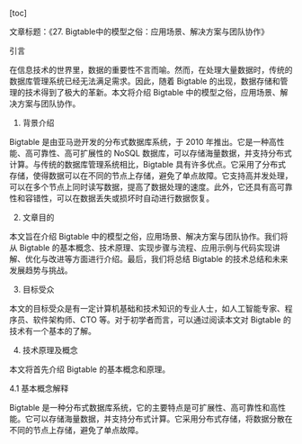 
[toc]                    
                
                
文章标题：《27. Bigtable中的模型之俗：应用场景、解决方案与团队协作》

引言

在信息技术的世界里，数据的重要性不言而喻。然而，在处理大量数据时，传统的数据库管理系统已经无法满足需求。因此，随着 Bigtable 的出现，数据存储和管理的技术得到了极大的革新。本文将介绍 Bigtable 中的模型之俗，应用场景、解决方案与团队协作。

1. 背景介绍

Bigtable 是由亚马逊开发的分布式数据库系统，于 2010 年推出。它是一种高性能、高可靠性、高可扩展性的 NoSQL 数据库，可以存储海量数据，并支持分布式计算。与传统的数据库管理系统相比，Bigtable 具有许多优点。它采用了分布式存储，使得数据可以在不同的节点上存储，避免了单点故障。它支持高并发处理，可以在多个节点上同时读写数据，提高了数据处理的速度。此外，它还具有高可靠性和容错性，可以在数据丢失或损坏时自动进行数据恢复。

2. 文章目的

本文旨在介绍 Bigtable 中的模型之俗，应用场景、解决方案与团队协作。我们将从 Bigtable 的基本概念、技术原理、实现步骤与流程、应用示例与代码实现讲解、优化与改进等方面进行介绍。最后，我们将总结 Bigtable 的技术总结和未来发展趋势与挑战。

3. 目标受众

本文的目标受众是有一定计算机基础和技术知识的专业人士，如人工智能专家、程序员、软件架构师、CTO 等。对于初学者而言，可以通过阅读本文对 Bigtable 的技术有一个基本的了解。

4. 技术原理及概念

本文将首先介绍 Bigtable 的基本概念和原理。

4.1 基本概念解释

Bigtable 是一种分布式数据库系统，它的主要特点是可扩展性、高可靠性和高性能。它可以存储海量数据，并支持分布式计算。它采用分布式存储，将数据分散在不同的节点上存储，避免了单点故障。

